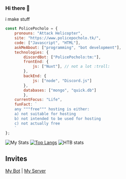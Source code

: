 ### Hi there 👋
i make stuff
```js
const PolicePocholo = {
    pronouns: "Attack Helicopter",
    site: "https://www.policepocholo.tk/",
    code: ["Javascript", "HTML"],
    askMeAbout: ["programming", "bot development"],
    technologies: {
        discordBot: ["PolicePocholo:tm:"],
        frontEnd: {
            js: ["Nuxt"], // not a lot :troll:
        },
        backEnd: {
            js: ["node", "Discord.js"]
        },
        databases: ["mongo", "quick.db"]
        },
    currentFocus: "Life",
    funFact: `
    any """free""" hosting is either:
    a) not suitable for hosting
    b) not intended to be used for hosting
    c) not actually free
    `
};
```

![My Stats](https://github-readme-stats.vercel.app/api?username=PolicePocholo&count_private=true&show_icons=true&theme=vue-dark)
[![Top Langs](https://github-readme-stats.vercel.app/api/top-langs/?username=PolicePocholo&theme=vue-dark)](https://github.com/anuraghazra/github-readme-stats)
![HTB stats](http://www.hackthebox.eu/badge/image/476901)

## Invites
[My Bot](https://discord.com/oauth2/authorize?client_id=484627899807432707&scope=bot&permissions=2146958847) |
[My Server](https://discord.gg/KEdAjBc)
